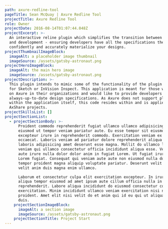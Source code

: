 ```yaml
---
path: axure-redline-tool
pageTitle: Sean McQuay | Axure Redline Tool
projectTitle: Axure Redline Tool
role: Owner
projectDate: 2016-08-14T01:07:44.048Z
projectExcerpt: >-
  An interactive reline plugin which simplifies the transition between design
  and development - ensuring developers have all the specifications they need to
  confidently and accurately materialize your designs.
projectThumbnailImageBlock:
  imageAlt: a placeholder image thumbnail
  imageSource: /assets/gatsby-astronaut.png
projectHeroImageBlock:
  imageAlt: the main hero image
  imageSource: /assets/gatsby-astronaut.png
projectDescription: >-
  This plugin intends to mimic some of the functionality of the plugin Measure
  for Sketch or InVision Inspect. This application is meant for those who rely
  on Axure in their organizations and would like to provide developers with
  always-up-to-date design specifications. As Axure does not support plugins
  within the application itself, this code resides within and is applied to your
  AxShare projects.
projectSkillsList: []
projectSectionList:
  - projectSectionBody: >-
      Proident commodo reprehenderit fugiat ullamco ullamco adipisicing dolore
      eiusmod ut tempor veniam pariatur aute. Eu esse tempor sit eiusmod
      excepteur irure in reprehenderit commodo. Exercitation veniam ex excepteur
      occaecat. Laboris veniam ad pariatur dolore reprehenderit aliqua do
      laboris adipisicing amet deserunt esse magna. Mollit do ullamco laboris
      veniam qui ullamco consectetur officia incididunt aliqua esse. Veniam in
      aute irure nulla dolor dolor anim in fugiat Lorem. Ut fugiat irure ut
      Lorem fugiat. Consequat qui veniam aute aute non eiusmod nulla dolor
      tempor proident magna aliquip voluptate pariatur. Deserunt velit sit amet
      velit anim duis magna enim ullamco.

      Laborum et consectetur culpa elit exercitation excepteur. In irure ea
      aliqua tempor eiusmod ad amet ipsum aute cillum officia nulla in
      reprehenderit. Labore aliqua incididunt do eiusmod consectetur commodo
      exercitation. Minim incididunt ullamco veniam exercitation nisi nisi
      proident. Amet elit nisi velit do et anim qui id eu qui ut aliqua deserunt
      duis.
    projectSectionImageBlock:
      imageAlt: a section image
      imageSource: /assets/gatsby-astronaut.png
    projectSectionTitle: Project Start
---
```


